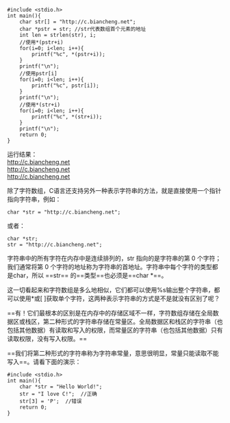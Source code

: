 
```
#include <stdio.h>
int main(){
    char str[] = "http://c.biancheng.net";
    char *pstr = str; //str代表数组首个元素的地址
    int len = strlen(str), i;
    //使用*(pstr+i)
    for(i=0; i<len; i++){
        printf("%c", *(pstr+i));
    }
    printf("\n");
    //使用pstr[i]
    for(i=0; i<len; i++){
        printf("%c", pstr[i]);
    }
    printf("\n");
    //使用*(str+i)
    for(i=0; i<len; i++){
        printf("%c", *(str+i));
    }
    printf("\n");
    return 0;
}
```

运行结果：  
http://c.biancheng.net  
http://c.biancheng.net  
http://c.biancheng.net 

除了字符数组，C语言还支持另外一种表示字符串的方法，就是直接使用一个指针指向字符串，例如：

```
char *str = "http://c.biancheng.net";
```
或者：
```
char *str;
str = "http://c.biancheng.net";
```
字符串中的所有字符在内存中是连续排列的，str 指向的是字符串的第 0 个字符；我们通常将第 0  个字符的地址称为字符串的首地址。字符串中每个字符的类型都是char，所以 ==str== 的==类型==也必须是==char *==。

这一切看起来和字符数组是多么地相似，它们都可以使用%s输出整个字符串，都可以使用*或[ ]获取单个字符，这两种表示字符串的方式是不是就没有区别了呢？

==有！它们最根本的区别是在内存中的存储区域不一样，字符数组存储在全局数据区或栈区，第二种形式的字符串存储在常量区。全局数据区和栈区的字符串（也包括其他数据）有读取和写入的权限，而常量区的字符串（也包括其他数据）只有读取权限，没有写入权限。==

==我们将第二种形式的字符串称为字符串常量，意思很明显，常量只能读取不能写入==。请看下面的演示：

```
#include <stdio.h>
int main(){
    char *str = "Hello World!";
    str = "I love C!";  //正确
    str[3] = 'P';  //错误
    return 0;
}
```
